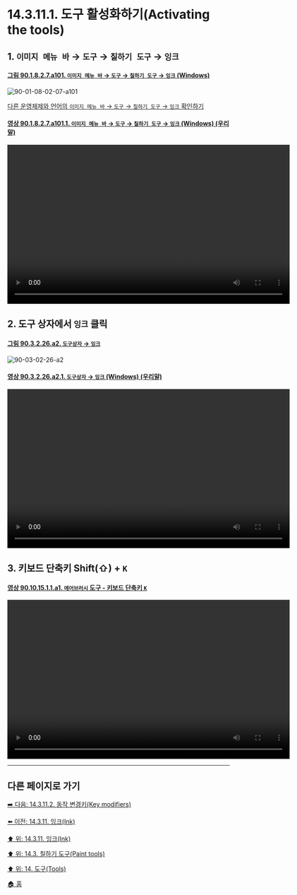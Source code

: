 # 14.3.11.1. 도구 활성화하기(Activating the tools)

<a id="14-03-11-01-s1"></a>

## 1. `이미지 메뉴 바` → `도구` → `칠하기 도구` → `잉크`

<a id="90-01-08-02-07-a101"></a>

#### [그림 90.1.8.2.7.a101. `이미지 메뉴 바` → `도구` → `칠하기 도구` → `잉크` (Windows)](./90-01-08-02-07-ink.md#90-01-08-02-07-a101)
![90-01-08-02-07-a101](https://github.com/wonder13662/gimp/assets/15767104/07732c34-128e-4b88-bc0c-f9fc71b1c14a)

[다른 운영체제와 언어의 `이미지 메뉴 바` → `도구` → `칠하기 도구` → `잉크` 확인하기](./90-01-08-02-07-ink.md#90-01-08-02-07-a102)

<a id="90-01-08-02-07-a101-01"></a>

#### [영상 90.1.8.2.7.a101.1. `이미지 메뉴 바` → `도구` → `칠하기 도구` → `잉크` (Windows) (우리말)](./90-01-08-02-07-ink.md#90-01-08-02-07-a101-01)
<video controls="controls" width="640" height="360" src="https://github.com/wonder13662/gimp/assets/15767104/9531e0a8-e517-42be-b03c-249ca4582b5c"></video>

<a id="14-03-11-01-s2"></a>

## 2. 도구 상자에서 `잉크` 클릭

<a id="90-03-02-26-a2"></a>

#### [그림 90.3.2.26.a2. `도구상자` → `잉크`](./90-03-02-26-ink.md#90-03-02-26-a2)
![90-03-02-26-a2](https://github.com/wonder13662/gimp/assets/15767104/7cf5d992-ae21-45d0-88c5-fa9a5cccf23c)

<a id="90-03-02-26-a2-01"></a>

#### [영상 90.3.2.26.a2.1. `도구상자` → `잉크` (Windows) (우리말)](./90-03-02-26-ink.md#90-03-02-26-a2-01)
<video controls="controls" width="640" height="360" src="https://github.com/wonder13662/gimp/assets/15767104/a848149d-a95b-432a-902e-be815a3befba"></video>

<a id="14-03-11-01-s3"></a>

## 3. 키보드 단축키 Shift(⇧) + `K`

<a id="90-10-15-01-01-a1"></a>

#### [영상 90.10.15.1.1.a1. `에어브러시` 도구 - 키보드 단축키 `K`](./90-10-15-01-01-k.md#90-10-15-01-01-a1)
<video controls="controls" width="640" height="360" src="https://github.com/wonder13662/gimp/assets/15767104/1360ec4b-f5c2-4c88-bdb4-55d6eb3359d4"></video>

***

## 다른 페이지로 가기

[➡️ 다음: 14.3.11.2. 동작 변경키(Key modifiers)](./14-03-11-02-key_modifiers.md)

[⬅️ 이전: 14.3.11. 잉크(Ink)](./14-03-11-00-ink.md)

[⬆️ 위: 14.3.11. 잉크(Ink)](./14-03-11-00-ink.md)

[⬆️ 위: 14.3. 칠하기 도구(Paint tools)](./14-03-00-paint-tools.md)

[⬆️ 위: 14. 도구(Tools)](./14-00-tools.md)

[🏠 홈](./00-home.md)
